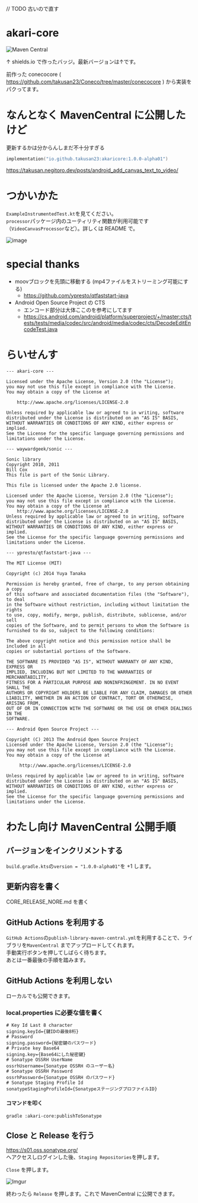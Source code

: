 // TODO 古いので直す

# akari-core

![Maven Central](https://img.shields.io/maven-central/v/io.github.takusan23/akaricore)

↑ shields.io で作ったバッジ。最新バージョンは↑です。

前作った conecocore ( https://github.com/takusan23/Coneco/tree/master/conecocore ) から実装をパクってます。

# なんとなく MavenCentral に公開したけど

更新するかは分からんしまだ不十分すぎる

```kotlin
implementation("io.github.takusan23:akaricore:1.0.0-alpha01")
```

https://takusan.negitoro.dev/posts/android_add_canvas_text_to_video/

# つかいかた

`ExampleInstrumentedTest.kt`を見てください。  
`processor`パッケージ内のユーティリティ関数が利用可能です（`VideoCanvasProcessor`など）。詳しくは
README で。

![image](https://user-images.githubusercontent.com/32033405/222954361-c1efe7a4-60ad-4e05-b83b-2969cdf0faf1.png)

# special thanks

- moovブロックを先頭に移動する (mp4ファイルをストリーミング可能にする)
    - https://github.com/ypresto/qtfaststart-java
- Android Open Source Project の CTS
    - エンコード部分は大体ここのを参考にしてます
    - https://cs.android.com/android/platform/superproject/+/master:cts/tests/tests/media/codec/src/android/media/codec/cts/DecodeEditEncodeTest.java

# らいせんす

```
--- akari-core ---

Licensed under the Apache License, Version 2.0 (the "License");
you may not use this file except in compliance with the License.
You may obtain a copy of the License at

    http://www.apache.org/licenses/LICENSE-2.0

Unless required by applicable law or agreed to in writing, software
distributed under the License is distributed on an "AS IS" BASIS,
WITHOUT WARRANTIES OR CONDITIONS OF ANY KIND, either express or implied.
See the License for the specific language governing permissions and
limitations under the License.

--- waywardgeek/sonic ---

Sonic library
Copyright 2010, 2011
Bill Cox
This file is part of the Sonic Library.

This file is licensed under the Apache 2.0 license.

Licensed under the Apache License, Version 2.0 (the "License");
you may not use this file except in compliance with the License.
You may obtain a copy of the License at
    http://www.apache.org/licenses/LICENSE-2.0
Unless required by applicable law or agreed to in writing, software
distributed under the License is distributed on an "AS IS" BASIS,
WITHOUT WARRANTIES OR CONDITIONS OF ANY KIND, either express or implied.
See the License for the specific language governing permissions and
limitations under the License.

--- ypresto/qtfaststart-java ---

The MIT License (MIT)

Copyright (c) 2014 Yuya Tanaka

Permission is hereby granted, free of charge, to any person obtaining a copy
of this software and associated documentation files (the "Software"), to deal
in the Software without restriction, including without limitation the rights
to use, copy, modify, merge, publish, distribute, sublicense, and/or sell
copies of the Software, and to permit persons to whom the Software is
furnished to do so, subject to the following conditions:

The above copyright notice and this permission notice shall be included in all
copies or substantial portions of the Software.

THE SOFTWARE IS PROVIDED "AS IS", WITHOUT WARRANTY OF ANY KIND, EXPRESS OR
IMPLIED, INCLUDING BUT NOT LIMITED TO THE WARRANTIES OF MERCHANTABILITY,
FITNESS FOR A PARTICULAR PURPOSE AND NONINFRINGEMENT. IN NO EVENT SHALL THE
AUTHORS OR COPYRIGHT HOLDERS BE LIABLE FOR ANY CLAIM, DAMAGES OR OTHER
LIABILITY, WHETHER IN AN ACTION OF CONTRACT, TORT OR OTHERWISE, ARISING FROM,
OUT OF OR IN CONNECTION WITH THE SOFTWARE OR THE USE OR OTHER DEALINGS IN THE
SOFTWARE.

--- Android Open Source Project ---

Copyright (C) 2013 The Android Open Source Project
Licensed under the Apache License, Version 2.0 (the "License");
you may not use this file except in compliance with the License.
You may obtain a copy of the License at

     http://www.apache.org/licenses/LICENSE-2.0

Unless required by applicable law or agreed to in writing, software
distributed under the License is distributed on an "AS IS" BASIS,
WITHOUT WARRANTIES OR CONDITIONS OF ANY KIND, either express or implied.
See the License for the specific language governing permissions and
limitations under the License.
```

# わたし向け MavenCentral 公開手順

## バージョンをインクリメントする

`build.gradle.kts`の`version = "1.0.0-alpha01"`を +1 します。

## 更新内容を書く

CORE_RELEASE_NORE.md を書く

## GitHub Actions を利用する

`GitHub Actions`の`publish-library-maven-central.yml`を利用することで、ライブラリを`MavenCentral`
までアップロードしてくれます。  
手動実行ボタンを押してしばらく待ちます。  
あとは一番最後の手順を踏みます。

## GitHub Actions を利用しない

ローカルでも公開できます。

### local.properties に必要な値を書く

```properties
# Key Id Last 8 character
signing.keyId={鍵IDの最後8桁}
# Password
signing.password={秘密鍵のパスワード}
# Private key Base64
signing.key={Base64にした秘密鍵}
# Sonatype OSSRH UserName
ossrhUsername={Sonatype OSSRH のユーザー名}
# Sonatype OSSRH Password
ossrhPassword={Sonatype OSSRH のパスワード}
# Sonatype Staging Profile Id
sonatypeStagingProfileId={SonatypeステージングプロファイルID}
```

#### コマンドを叩く

`gradle :akari-core:publishToSonatype`

## Close と Release を行う

https://s01.oss.sonatype.org/  
へアクセスしログインした後、`Staging Repositories`を押します。

`Close` を押します。

![Imgur](https://imgur.com/pDPVunk.png)

終わったら `Release` を押します。これで MavenCentral に公開できます。
